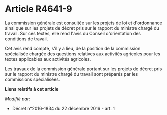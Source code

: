 # Article R4641-9

La commission générale est consultée sur les projets de loi et d'ordonnance ainsi que sur les projets de décret pris sur le
rapport du ministre chargé du travail. Sur ces textes, elle rend l'avis du Conseil d'orientation des conditions de travail. 

Cet avis rend compte, s'il y a lieu, de la position de la commission spécialisée chargée des questions relatives aux
activités agricoles pour les textes applicables aux activités agricoles. 

Les travaux de la commission générale portant sur les projets de décret pris sur le rapport du ministre chargé du travail
sont préparés par les commissions spécialisées.

**Liens relatifs à cet article**

_Modifié par_:

  - Décret n°2016-1834 du 22 décembre 2016 - art. 1
